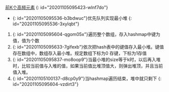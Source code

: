 [前K个高频元素](https://leetcode-cn.com/problems/top-k-frequent-elements/)
{: id="20201105095423-wlnf7do"}

* {: id="20201105095536-b3bdwuc"}优先队列实现最小堆
{: id="20201105095536-3xylqbt"}

1. {: id="20201105095604-qgom05x"}遍历整个数组，存入hashmap中键为值，值为个数
2. {: id="20201105095633-7gifexb"}依次把hash表中的键值存入最小堆。键值存在数组中，数组存入最小堆。规定数组下标为0 存键，下标为1存值
3. {: id="20201105095837-mo8oop9"}当最小堆的size等于k时，以后再入堆时，比较当前值与入堆的值，如果当前值比堆顶值大，则弹出堆顶，并且当前值入堆。
4. {: id="20201105100137-d8cp0y9"}当hashmap遍历结束，堆中就只剩下
{: id="20201105095604-vzdirt3"}
